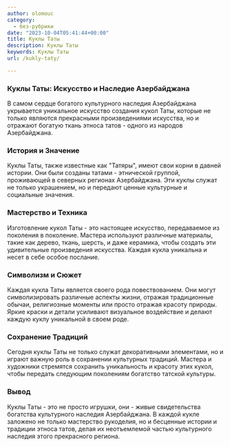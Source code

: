 ```yaml
---
author: olomouc
category:
  - без-рубрики
date: "2023-10-04T05:41:44+00:00"
title: Куклы Таты
description: Куклы Таты
keywords: Куклы Таты
url: /kukly-taty/

---
```

### Куклы Таты: Искусство и Наследие Азербайджана

В самом сердце богатого культурного наследия Азербайджана укрывается уникальное искусство создания кукол Таты, которые не только являются прекрасными произведениями искусства, но и отражают богатую ткань этноса татов \- одного из народов Азербайджана.

### История и Значение

Куклы Таты, также известные как "Татяры", имеют свои корни в давней истории. Они были созданы татами \- этнической группой, проживающей в северных регионах Азербайджана. Эти куклы служат не только украшением, но и передают ценные культурные и социальные значения.

### Мастерство и Техника

Изготовление кукол Таты \- это настоящее искусство, передаваемое из поколения в поколение. Мастера используют различные материалы, такие как дерево, ткань, шерсть, и даже керамика, чтобы создать эти удивительные произведения искусства. Каждая кукла уникальна и несет в себе особое послание.

### Символизм и Сюжет

Каждая кукла Таты является своего рода повествованием. Они могут символизировать различные аспекты жизни, отражая традиционные обычаи, религиозные моменты или просто отражая красоту природы. Яркие краски и детали усиливают визуальное воздействие и делают каждую куклу уникальной в своем роде.

### Сохранение Традиций

Сегодня куклы Таты не только служат декоративными элементами, но и играют важную роль в сохранении культурных традиций. Мастера и художники стремятся сохранить уникальность и красоту этих кукол, чтобы передать следующим поколениям богатство татской культуры.

### Вывод

Куклы Таты \- это не просто игрушки, они \- живые свидетельства богатства культурного наследия Азербайджана. В каждой кукле заложено не только мастерство рукоделия, но и бесценные истории и традиции этноса татов, делая их неотъемлемой частью культурного наследия этого прекрасного региона.
